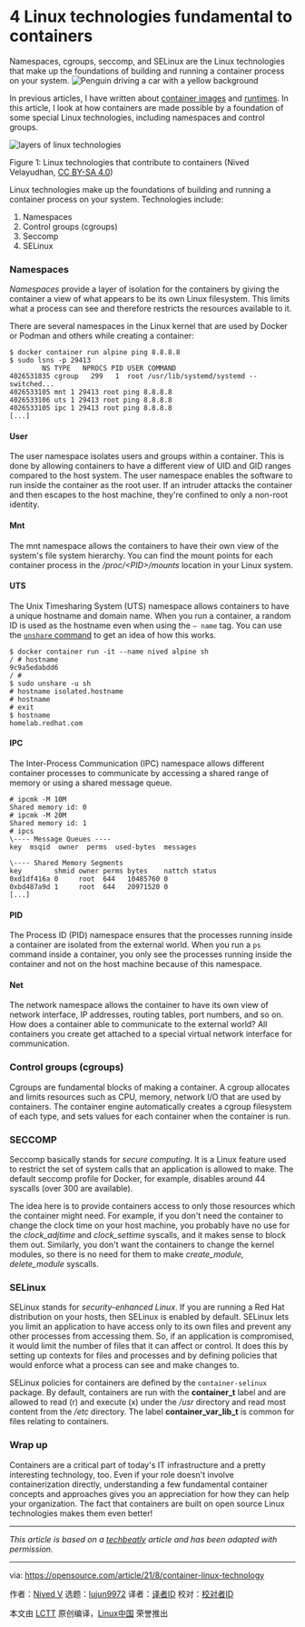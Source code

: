 [#]: subject: "4 Linux technologies fundamental to containers"
[#]: via: "https://opensource.com/article/21/8/container-linux-technology"
[#]: author: "Nived V https://opensource.com/users/nivedv"
[#]: collector: "lujun9972"
[#]: translator: " "
[#]: reviewer: " "
[#]: publisher: " "
[#]: url: " "

4 Linux technologies fundamental to containers
======
Namespaces, cgroups, seccomp, and SELinux are the Linux technologies
that make up the foundations of building and running a container process
on your system.
![Penguin driving a car with a yellow background][1]

In previous articles, I have written about [container images][2] and [runtimes][3]. In this article, I look at how containers are made possible by a foundation of some special Linux technologies, including namespaces and control groups.

![layers of linux technologies][4]

Figure 1: Linux technologies that contribute to containers
(Nived Velayudhan, [CC BY-SA 4.0][5])

Linux technologies make up the foundations of building and running a container process on your system. Technologies include:

  1. Namespaces
  2. Control groups (cgroups)
  3. Seccomp
  4. SELinux



### Namespaces

_Namespaces_ provide a layer of isolation for the containers by giving the container a view of what appears to be its own Linux filesystem. This limits what a process can see and therefore restricts the resources available to it.

There are several namespaces in the Linux kernel that are used by Docker or Podman and others while creating a container:
 


```
$ docker container run alpine ping 8.8.8.8
$ sudo lsns -p 29413
        NS TYPE   NPROCS PID USER COMMAND
4026531835 cgroup   299   1  root /usr/lib/systemd/systemd --
switched...
4026533105 mnt 1 29413 root ping 8.8.8.8
4026533106 uts 1 29413 root ping 8.8.8.8
4026533105 ipc 1 29413 root ping 8.8.8.8
[...]
```

#### **User**

The user namespace isolates users and groups within a container. This is done by allowing containers to have a different view of UID and GID ranges compared to the host system. The user namespace enables the software to run inside the container as the root user. If an intruder attacks the container and then escapes to the host machine, they're confined to only a non-root identity.

#### **Mnt**

The mnt namespace allows the containers to have their own view of the system's file system hierarchy. You can find the mount points for each container process in the _/proc/&lt;PID&gt;/mounts_ location in your Linux system.

#### **UTS**

The Unix Timesharing System (UTS) namespace allows containers to have a unique hostname and domain name. When you run a container, a random ID is used as the hostname even when using the `— name` tag. You can use the [`unshare` command][6] to get an idea of how this works.


```
$ docker container run -it --name nived alpine sh
/ # hostname
9c9a5edabdd6
/ #
$ sudo unshare -u sh
# hostname isolated.hostname
# hostname
# exit
$ hostname
homelab.redhat.com
```

#### **IPC**

The Inter-Process Communication (IPC) namespace allows different container processes to communicate by accessing a shared range of memory or using a shared message queue.
 


```
# ipcmk -M 10M
Shared memory id: 0
# ipcmk -M 20M
Shared memory id: 1
# ipcs
\---- Message Queues ----
key  msqid  owner  perms  used-bytes  messages

\---- Shared Memory Segments
key        shmid owner perms bytes    nattch status
0xd1df416a 0     root  644   10485760 0
0xbd487a9d 1     root  644   20971520 0
[...]
```

#### **PID**

The Process ID (PID) namespace ensures that the processes running inside a container are isolated from the external world. When you run a `ps` command inside a container, you only see the processes running inside the container and not on the host machine because of this namespace.

#### **Net**

The network namespace allows the container to have its own view of network interface, IP addresses, routing tables, port numbers, and so on. How does a container able to communicate to the external world? All containers you create get attached to a special virtual network interface for communication.

### Control groups (cgroups)

Cgroups are fundamental blocks of making a container. A cgroup allocates and limits resources such as CPU, memory, network I/O that are used by containers. The container engine automatically creates a cgroup filesystem of each type, and sets values for each container when the container is run.

### SECCOMP

Seccomp basically stands for _secure computing_. It is a Linux feature used to restrict the set of system calls that an application is allowed to make. The default seccomp profile for Docker, for example, disables around 44 syscalls (over 300 are available).

The idea here is to provide containers access to only those resources which the container might need. For example, if you don't need the container to change the clock time on your host machine, you probably have no use for the _clock_adjtime_ and _clock_settime_ syscalls, and it makes sense to block them out. Similarly, you don't want the containers to change the kernel modules, so there is no need for them to make _create_module, delete_module_ syscalls.

### SELinux

SELinux stands for _security-enhanced Linux_. If you are running a Red Hat distribution on your hosts, then SELinux is enabled by default. SELinux lets you limit an application to have access only to its own files and prevent any other processes from accessing them. So, if an application is compromised, it would limit the number of files that it can affect or control. It does this by setting up contexts for files and processes and by defining policies that would enforce what a process can see and make changes to.

SELinux policies for containers are defined by the `container-selinux` package. By default, containers are run with the **container_t** label and are allowed to read (r) and execute (x) under the _/usr_ directory and read most content from the _/etc_ directory. The label **container_var_lib_t** is common for files relating to containers.

### Wrap up

Containers are a critical part of today's IT infrastructure and a pretty interesting technology, too. Even if your role doesn't involve containerization directly, understanding a few fundamental container concepts and approaches gives you an appreciation for how they can help your organization. The fact that containers are built on open source Linux technologies makes them even better!

* * *

_This article is based on a [techbeatly][7] article and has been adapted with permission._

--------------------------------------------------------------------------------

via: https://opensource.com/article/21/8/container-linux-technology

作者：[Nived V][a]
选题：[lujun9972][b]
译者：[译者ID](https://github.com/译者ID)
校对：[校对者ID](https://github.com/校对者ID)

本文由 [LCTT](https://github.com/LCTT/TranslateProject) 原创编译，[Linux中国](https://linux.cn/) 荣誉推出

[a]: https://opensource.com/users/nivedv
[b]: https://github.com/lujun9972
[1]: https://opensource.com/sites/default/files/styles/image-full-size/public/lead-images/car-penguin-drive-linux-yellow.png?itok=twWGlYAc (Penguin driving a car with a yellow background)
[2]: https://opensource.com/article/21/8/container-fundamentals-2
[3]: https://opensource.com/article/21/8/deep-dive-container-runtimes
[4]: https://opensource.com/sites/default/files/1linuxtechs.png (layers of linux technologies)
[5]: https://creativecommons.org/licenses/by-sa/4.0/
[6]: https://opensource.com/article/19/10/namespaces-and-containers-linux
[7]: https://nivedv.medium.com/container-internals-deep-dive-5cc424957413
